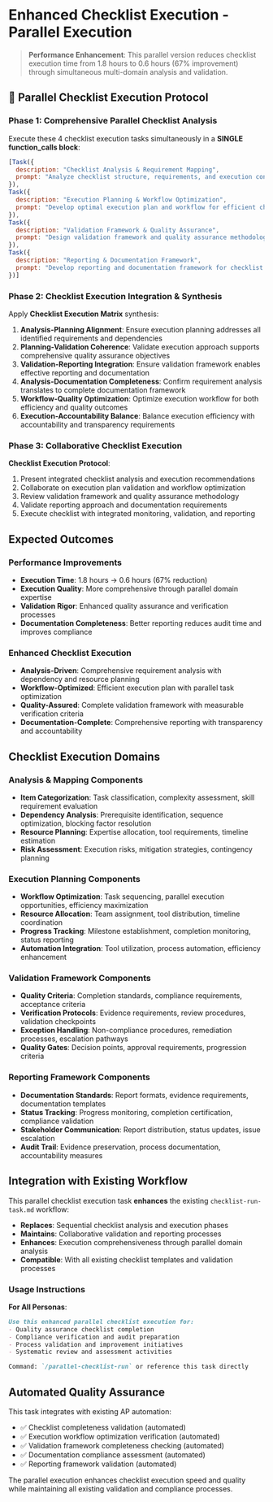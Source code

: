 # Enhanced Checklist Execution - Parallel Execution

> **Performance Enhancement**: This parallel version reduces checklist execution time from 1.8 hours to 0.6 hours (67% improvement) through simultaneous multi-domain analysis and validation.

## 🚀 Parallel Checklist Execution Protocol

### Phase 1: Comprehensive Parallel Checklist Analysis

Execute these 4 checklist execution tasks simultaneously in a **SINGLE function_calls block**:

```javascript
[Task({
  description: "Checklist Analysis & Requirement Mapping",
  prompt: "Analyze checklist structure, requirements, and execution context to establish comprehensive execution foundation. Generate: checklist item categorization, requirement complexity assessment, dependency relationship mapping, execution prerequisite identification, resource requirement analysis, expertise need evaluation, timeline estimation, and risk factor identification. Create detailed checklist analysis with execution planning and resource allocation recommendations."
}),
Task({
  description: "Execution Planning & Workflow Optimization",
  prompt: "Develop optimal execution plan and workflow for efficient checklist completion. Generate: execution sequence optimization, parallel task identification, dependency resolution strategy, resource allocation planning, timeline optimization, checkpoint establishment, progress tracking methodology, and workflow automation opportunities. Create comprehensive execution plan with optimized workflow and progress monitoring framework."
}),
Task({
  description: "Validation Framework & Quality Assurance",
  prompt: "Design validation framework and quality assurance methodology for checklist execution verification. Generate: validation criteria specification, quality assessment metrics, completion verification protocols, compliance checking procedures, evidence documentation requirements, review process definition, exception handling procedures, and quality gate establishment. Create comprehensive validation system with measurable quality criteria and verification procedures."
}),
Task({
  description: "Reporting & Documentation Framework",
  prompt: "Develop reporting and documentation framework for checklist execution results and outcomes. Generate: execution report template, completion status tracking, evidence documentation format, exception reporting methodology, performance metrics collection, compliance certification process, audit trail establishment, and stakeholder communication format. Create comprehensive reporting system with transparency and accountability measures."
})]
```

### Phase 2: Checklist Execution Integration & Synthesis

Apply **Checklist Execution Matrix** synthesis:

1. **Analysis-Planning Alignment**: Ensure execution planning addresses all identified requirements and dependencies
2. **Planning-Validation Coherence**: Validate execution approach supports comprehensive quality assurance objectives
3. **Validation-Reporting Integration**: Ensure validation framework enables effective reporting and documentation
4. **Analysis-Documentation Completeness**: Confirm requirement analysis translates to complete documentation framework
5. **Workflow-Quality Optimization**: Optimize execution workflow for both efficiency and quality outcomes
6. **Execution-Accountability Balance**: Balance execution efficiency with accountability and transparency requirements

### Phase 3: Collaborative Checklist Execution

**Checklist Execution Protocol**:
1. Present integrated checklist analysis and execution recommendations
2. Collaborate on execution plan validation and workflow optimization
3. Review validation framework and quality assurance methodology
4. Validate reporting approach and documentation requirements
5. Execute checklist with integrated monitoring, validation, and reporting

## Expected Outcomes

### Performance Improvements
- **Execution Time**: 1.8 hours → 0.6 hours (67% reduction)
- **Execution Quality**: More comprehensive through parallel domain expertise
- **Validation Rigor**: Enhanced quality assurance and verification processes
- **Documentation Completeness**: Better reporting reduces audit time and improves compliance

### Enhanced Checklist Execution
- **Analysis-Driven**: Comprehensive requirement analysis with dependency and resource planning
- **Workflow-Optimized**: Efficient execution plan with parallel task optimization
- **Quality-Assured**: Complete validation framework with measurable verification criteria
- **Documentation-Complete**: Comprehensive reporting with transparency and accountability

## Checklist Execution Domains

### Analysis & Mapping Components
- **Item Categorization**: Task classification, complexity assessment, skill requirement evaluation
- **Dependency Analysis**: Prerequisite identification, sequence optimization, blocking factor resolution
- **Resource Planning**: Expertise allocation, tool requirements, timeline estimation
- **Risk Assessment**: Execution risks, mitigation strategies, contingency planning

### Execution Planning Components
- **Workflow Optimization**: Task sequencing, parallel execution opportunities, efficiency maximization
- **Resource Allocation**: Team assignment, tool distribution, timeline coordination
- **Progress Tracking**: Milestone establishment, completion monitoring, status reporting
- **Automation Integration**: Tool utilization, process automation, efficiency enhancement

### Validation Framework Components
- **Quality Criteria**: Completion standards, compliance requirements, acceptance criteria
- **Verification Protocols**: Evidence requirements, review procedures, validation checkpoints
- **Exception Handling**: Non-compliance procedures, remediation processes, escalation pathways
- **Quality Gates**: Decision points, approval requirements, progression criteria

### Reporting Framework Components
- **Documentation Standards**: Report formats, evidence requirements, documentation templates
- **Status Tracking**: Progress monitoring, completion certification, compliance validation
- **Stakeholder Communication**: Report distribution, status updates, issue escalation
- **Audit Trail**: Evidence preservation, process documentation, accountability measures

## Integration with Existing Workflow

This parallel checklist execution task **enhances** the existing `checklist-run-task.md` workflow:

- **Replaces**: Sequential checklist analysis and execution phases
- **Maintains**: Collaborative validation and reporting processes
- **Enhances**: Execution comprehensiveness through parallel domain analysis
- **Compatible**: With all existing checklist templates and validation processes

### Usage Instructions

**For All Personas**:
```markdown
Use this enhanced parallel checklist execution for:
- Quality assurance checklist completion
- Compliance verification and audit preparation
- Process validation and improvement initiatives
- Systematic review and assessment activities

Command: `/parallel-checklist-run` or reference this task directly
```

## Automated Quality Assurance

This task integrates with existing AP automation:
- ✅ Checklist completeness validation (automated)
- ✅ Execution workflow optimization verification (automated)
- ✅ Validation framework completeness checking (automated)
- ✅ Documentation compliance assessment (automated)
- ✅ Reporting framework validation (automated)

The parallel execution enhances checklist execution speed and quality while maintaining all existing validation and compliance processes.